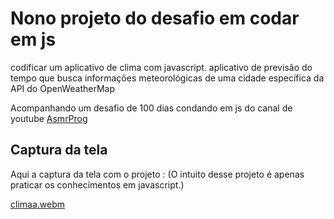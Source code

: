 # Nono projeto do desafio em codar em js
codificar um aplicativo de clima com javascript. aplicativo de previsão do tempo que busca informações meteorológicas de uma cidade específica da API do OpenWeatherMap


Acompanhando um desafio de 100 dias condando em js do canal de youtube <a href="youtube.com/channel/UCJqXkOwrq7uBn-sn_Fvce9Q?sub_confirmation=1">AsmrProg</a>

## Captura da tela
Aqui a captura da tela com o projeto :
(O intuito desse projeto é apenas praticar os conhecimentos em javascript.)


[climaa.webm](https://github.com/77971904/Desafio-de-codar-em-javascript09/assets/108705247/a0c69d5a-46e9-4a92-8756-34bd921b7cd7)
